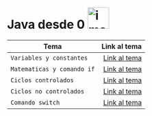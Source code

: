 # Java desde 0        <img width="50" alt="image" src="https://media3.giphy.com/media/wHlaIjvKbV5nGVHlcK/giphy.webp?cid=ecf05e47h6xfrv7lhqeec1z3b8ajellmyjk5t09jpsvnw61s&rid=giphy.webp&ct=s">

| Tema | Link al tema |
| ------------- | -----:|
|`Variables y constantes`|[Link al tema](https://github.com/HannyCarballo/Cursos_tomados_en_Talento_Sistemas/tree/master/Cursos/Java%20desde%20cero/Contenido%20organizado/1.%20Variables%20y%20constantes)|
|`Matematicas y comando if`|[Link al tema](https://github.com/HannyCarballo/Cursos_tomados_en_Talento_Sistemas/tree/master/Cursos/Java%20desde%20cero/Contenido%20organizado/2.%20Matematicas%20y%20comando%20if)|
|`Ciclos controlados`|[Link al tema](https://github.com/HannyCarballo/Cursos_tomados_en_Talento_Sistemas/tree/master/Cursos/Java%20desde%20cero/Contenido%20organizado/3.%20Ciclos%20controlados)|
|`Ciclos no controlados`|[Link al tema](https://github.com/HannyCarballo/Cursos_tomados_en_Talento_Sistemas/tree/master/Cursos/Java%20desde%20cero/Contenido%20organizado/4.%20Ciclos%20no%20controlados)|
|`Comando switch`|[Link al tema](https://github.com/HannyCarballo/Cursos_tomados_en_Talento_Sistemas/tree/master/Cursos/Java%20desde%20cero/Contenido%20organizado/5.%20Comando%20switch)|
